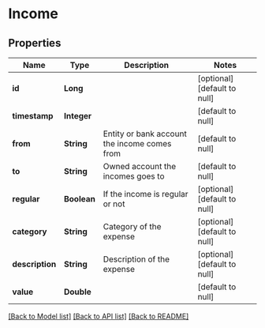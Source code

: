 # Income
## Properties

| Name | Type | Description | Notes |
|------------ | ------------- | ------------- | -------------|
| **id** | **Long** |  | [optional] [default to null] |
| **timestamp** | **Integer** |  | [default to null] |
| **from** | **String** | Entity or bank account the income comes from | [default to null] |
| **to** | **String** | Owned account the incomes goes to | [default to null] |
| **regular** | **Boolean** | If the income is regular or not | [optional] [default to null] |
| **category** | **String** | Category of the expense | [optional] [default to null] |
| **description** | **String** | Description of the expense | [optional] [default to null] |
| **value** | **Double** |  | [default to null] |

[[Back to Model list]](../README.md#documentation-for-models) [[Back to API list]](../README.md#documentation-for-api-endpoints) [[Back to README]](../README.md)

